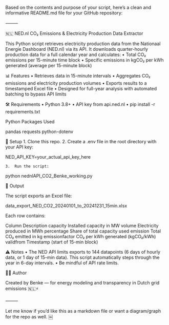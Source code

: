 Based on the contents and purpose of your script, here’s a clean and informative README.md file for your GitHub repository:

⸻

🇳🇱 NED.nl CO₂ Emissions & Electricity Production Data Extractor

This Python script retrieves electricity production data from the Nationaal Energie Dashboard (NED.nl) via its API. It downloads quarter-hourly production data for a full calendar year and calculates:
	•	Total CO₂ emissions per 15-minute time block
	•	Specific emissions in kgCO₂ per kWh generated (average per 15-minute block)

📊 Features
	•	Retrieves data in 15-minute intervals
	•	Aggregates CO₂ emissions and electricity production volumes
	•	Exports results to a timestamped Excel file
	•	Designed for full-year analysis with automated batching to bypass API limits

🛠 Requirements
	•	Python 3.8+
	•	API key from api.ned.nl
	•	pip install -r requirements.txt

Python Packages Used

pandas
requests
python-dotenv

🔐 Setup
	1.	Clone this repo.
	2.	Create a .env file in the root directory with your API key:

NED_API_KEY=your_actual_api_key_here

	3.	Run the script:

python nednlAPI_CO2_Benke_working.py

📁 Output

The script exports an Excel file:

data_export_NED_CO2_20240101_to_20241231_15min.xlsx

Each row contains:

Column	Description
capacity	Installed capacity in MW
volume	Electricity produced in MWh
percentage	Share of total capacity used
emission	Total CO₂ emitted in kg
emissionfactor	CO₂ per kWh generated (kgCO₂/kWh)
validfrom	Timestamp (start of 15-min block)

⚠️ Notes
	•	The NED API limits exports to 144 datapoints (6 days of hourly data, or 1 day of 15-min data). This script automatically steps through the year in 6-day intervals.
	•	Be mindful of API rate limits.

🧑‍💻 Author

Created by Benke — for energy modeling and transparency in Dutch grid emissions 🇳🇱⚡

⸻

Let me know if you’d like this as a markdown file or want a diagram/graph for the repo as well. ￼
